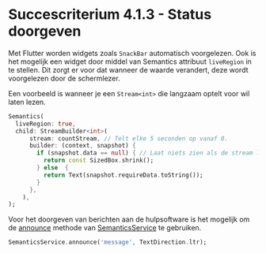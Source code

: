 # Succescriterium 4.1.3 - Status doorgeven

Met Flutter worden widgets zoals `SnackBar` automatisch voorgelezen. Ook is het mogelijk een widget door middel van Semantics attribuut `liveRegion` in te stellen. Dit zorgt er voor dat wanneer de waarde verandert, deze wordt voorgelezen door de schermlezer.

Een voorbeeld is wanneer je een `Stream<int>` die langzaam optelt voor wil laten lezen.

```dart
Semantics(
  liveRegion: true,
  child: StreamBuilder<int>(
      stream: countStream, // Telt elke 5 seconden op vanaf 0.
      builder: (context, snapshot) {
        if (snapshot.data == null) { // Laat niets zien als de stream leeg is.
          return const SizedBox.shrink();
        } else  {
          return Text(snapshot.requireData.toString());
        }
      },
    ),
);
```

Voor het doorgeven van berichten aan de hulpsoftware is het mogelijk om de [announce](https://api.flutter.dev/flutter/semantics/SemanticsService/announce.html) methode van [SemanticsService](https://api.flutter.dev/flutter/semantics/SemanticsService-class.html) te gebruiken.

```dart
SemanticsService.announce('message', TextDirection.ltr);
```
